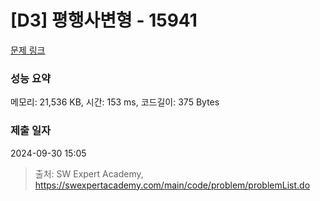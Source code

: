 # [D3] 평행사변형 - 15941 

[문제 링크](https://swexpertacademy.com/main/code/problem/problemDetail.do?contestProbId=AYVgOZEKOpcDFAQK) 

### 성능 요약

메모리: 21,536 KB, 시간: 153 ms, 코드길이: 375 Bytes

### 제출 일자

2024-09-30 15:05



> 출처: SW Expert Academy, https://swexpertacademy.com/main/code/problem/problemList.do